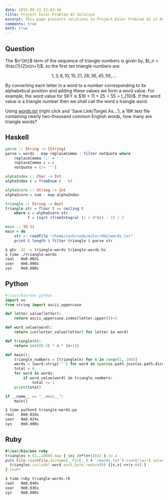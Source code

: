 ```yaml
---
date: 2015-09-11 22:43:34
title: Project Euler Problem 42 Solution
excerpt: This page presents solutions to Project Euler Problem 42 in Haskell, Python and Ruby.
comments: true
math: true
---
```



## Question

<p>
The $n^{th}$ term of the sequence of triangle numbers is given by, $t_n = \frac{1}{2}n(n+1)$; so the first ten triangle numbers are:</p>

$$1, 3, 6, 10, 15, 21, 28, 36, 45, 55, ...$$

<p>By converting each letter in a word to a number corresponding to its alphabetical position and adding these values we form a word value. For example, the word value for SKY is $19 + 11 + 25 = 55 = t_{10}$. If the word value is a triangle number then we shall call the word a triangle word.</p>

<p>Using <a href="https://projecteuler.net/project/resources/p042_words.txt">words.txt</a> (right click and 'Save Link/Target As...'), a 16K text file containing nearly two-thousand common English words, how many are triangle words?</p>







## Haskell

```haskell
parse :: String -> [String]
parse = words . map replaceComma . filter notQuote where
    replaceComma ',' = ' '
    replaceComma c = c
    notQuote = (/= '"')

alphaIndex :: Char -> Int
alphaIndex c = fromEnum c - 64

alphaScore :: String -> Int
alphaScore = sum . map alphaIndex

triangle :: String -> Bool
triangle str = floor t == ceiling t
    where s = alphaScore str
          t = (sqrt (fromIntegral (1 + 8*s)) - 1) / 2

main :: IO ()
main = do
    str <- readFile "/home/zach/code/euler/042/words.txt"
    print $ length $ filter triangle $ parse str
```


```bash
$ ghc -O2 -o triangle-words triangle-words.hs
$ time ./triangle-words
real   0m0.003s
user   0m0.000s
sys    0m0.000s
```



## Python

```python
#!/usr/bin/env python
import os
from string import ascii_uppercase

def letter_value(letter):
    return ascii_uppercase.index(letter.upper())+1

def word_value(word):
    return sum(letter_value(letter) for letter in word)

def triangle(n):
    return int((0.5) * n * (n+1))

def main():
    triangle_numbers = [triangle(n) for n in range(1, 100)]
    words = [word.strip('"') for word in open(os.path.join(os.path.dirname(__file__), 'words.txt')).read().split(',')]
    total = 0
    for word in words:
        if word_value(word) in triangle_numbers:
            total += 1
    print(total)

if __name__ == "__main__":
    main()

```


```bash
$ time python3 triangle-words.py
real   0m0.028s
user   0m0.024s
sys    0m0.000s
```



## Ruby

```ruby
#!/usr/bin/env ruby
triangles = (1..1000).map { |n| (n*(n+1))/2 }.to_a
puts File.read(File.dirname(__FILE__) + '/words.txt').scan(/\w+/).select { |word|
  triangles.include? word.each_byte.reduce(0) {|s,v| s+(v-64) }
}.count

```


```bash
$ time ruby triangle-words.rb
real   0m0.040s
user   0m0.036s
sys    0m0.000s
```


